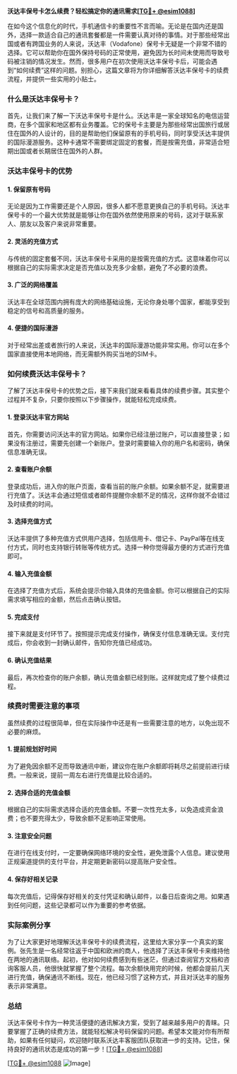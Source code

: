 **沃达丰保号卡怎么续费？轻松搞定你的通讯需求[[TG💪+ @esim1088](https://t.me/s/esim1088)]**

在如今这个信息化的时代，手机通信卡的重要性不言而喻。无论是在国内还是国外，选择一款适合自己的通讯套餐都是一件需要认真对待的事情。对于那些经常出国或者有跨国业务的人来说，沃达丰（Vodafone）保号卡无疑是一个非常不错的选择。它可以帮助你在国外保持号码的正常使用，避免因为长时间未使用而导致号码被注销的情况发生。然而，很多用户在初次使用沃达丰保号卡后，可能会遇到“如何续费”这样的问题。别担心，这篇文章将为你详细解答沃达丰保号卡的续费流程，并提供一些实用的小贴士。

### 什么是沃达丰保号卡？

首先，让我们来了解一下沃达丰保号卡是什么。沃达丰是一家全球知名的电信运营商，在多个国家和地区都有业务覆盖。它的保号卡主要是为那些经常出国旅行或居住在国外的人设计的，目的是帮助他们保留原有的手机号码，同时享受沃达丰提供的国际漫游服务。这种卡通常不需要绑定固定的套餐，而是按需充值，非常适合短期出国或者长期居住在国外的人群。

### 沃达丰保号卡的优势

#### 1. **保留原有号码**
   无论是因为工作需要还是个人原因，很多人都不愿意更换自己的手机号码。沃达丰保号卡的一个最大优势就是能够让你在国外依然使用原来的号码，这对于联系家人、朋友以及客户来说非常重要。

#### 2. **灵活的充值方式**
   与传统的固定套餐不同，沃达丰保号卡采用的是按需充值的方式。这意味着你可以根据自己的实际需求决定是否充值以及充多少金额，避免了不必要的浪费。

#### 3. **广泛的网络覆盖**
   沃达丰在全球范围内拥有庞大的网络基础设施，无论你身处哪个国家，都能享受到稳定的信号和高质量的服务。

#### 4. **便捷的国际漫游**
   对于经常出差或者旅行的人来说，沃达丰的国际漫游功能非常实用。你可以在多个国家直接使用本地网络，而无需额外购买当地的SIM卡。

### 如何续费沃达丰保号卡？

了解了沃达丰保号卡的优势之后，接下来我们就来看看具体的续费步骤。其实整个过程并不复杂，只要你按照以下步骤操作，就能轻松完成续费。

#### 1. 登录沃达丰官方网站

首先，你需要访问沃达丰的官方网站。如果你已经注册过账户，可以直接登录；如果没有注册过，需要先创建一个新账户。登录时需要输入你的用户名和密码，确保信息准确无误。

#### 2. 查看账户余额

登录成功后，进入你的账户页面，查看当前的账户余额。如果余额不足，就需要进行充值了。沃达丰会通过短信或者邮件提醒你余额不足的情况，这样你就不会错过及时续费的时间。

#### 3. 选择充值方式

沃达丰提供了多种充值方式供用户选择，包括信用卡、借记卡、PayPal等在线支付方式，同时也支持银行转账等传统方式。选择一种你觉得最方便的方式进行充值即可。

#### 4. 输入充值金额

在选择了充值方式后，系统会提示你输入具体的充值金额。你可以根据自己的实际需求填写相应的金额，然后点击确认按钮。

#### 5. 完成支付

接下来就是支付环节了。按照提示完成支付操作，确保支付信息准确无误。支付完成后，你会收到一封确认邮件，告知你充值已经成功。

#### 6. 确认充值结果

最后，再次检查你的账户余额，确认充值金额已经到账。这样就完成了整个续费过程。

### 续费时需要注意的事项

虽然续费的过程很简单，但在实际操作中还是有一些需要注意的地方，以免出现不必要的麻烦。

#### 1. 提前规划好时间

为了避免因余额不足而导致通讯中断，建议你在账户余额即将耗尽之前提前进行续费。一般来说，提前一周左右进行充值是比较合适的。

#### 2. 选择合适的充值金额

根据自己的实际需求选择合适的充值金额。不要一次性充太多，以免造成资金浪费；也不要充得太少，导致余额不足影响正常使用。

#### 3. 注意安全问题

在进行在线支付时，一定要确保网络环境的安全性，避免泄露个人信息。建议使用正规渠道提供的支付平台，并定期更新密码以提高账户安全性。

#### 4. 保存好相关记录

每次充值后，记得保存好相关的支付凭证和确认邮件，以备日后查询之用。如果遇到任何问题，这些记录都可以作为重要的参考依据。

### 实际案例分享

为了让大家更好地理解沃达丰保号卡的续费流程，这里给大家分享一个真实的案例。张先生是一名经常往返于中国和欧洲的商人，他选择了沃达丰保号卡来维持他在两地的通讯联络。起初，他对如何续费感到有些迷茫，但通过查阅官方文档和咨询客服人员，他很快就掌握了整个流程。每次余额快用完的时候，他都会提前几天进行充值，确保通讯不断线。现在，他已经习惯了这种方式，并且对沃达丰的服务表示非常满意。

### 总结

沃达丰保号卡作为一种灵活便捷的通讯解决方案，受到了越来越多用户的青睐。只要掌握了正确的续费方法，就能轻松解决号码保留的问题。希望本文能对你有所帮助，如果有任何疑问，欢迎随时联系沃达丰客服团队获取进一步的支持。记住，保持良好的通讯状态是成功的第一步！[[TG💪+ @esim1088](https://t.me/s/esim1088)] 

[[TG💪+ @esim1088](https://t.me/s/esim1088) ![Image](https://i.postimg.cc/4NQfJmqS/Snipaste-2025-05-13-00-14-12.png)]